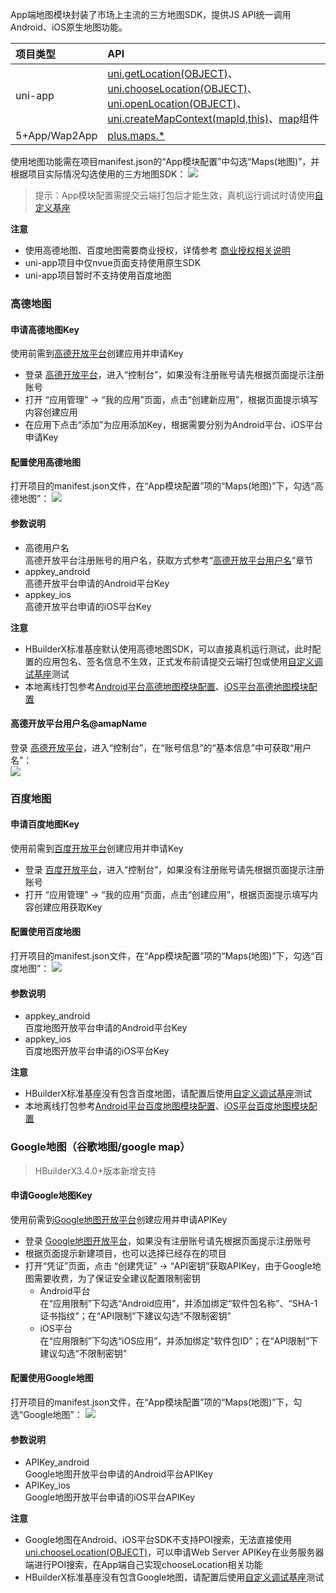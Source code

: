 App端地图模块封装了市场上主流的三方地图SDK，提供JS API统一调用Android、iOS原生地图功能。

|项目类型|API|
|:-|:-|
|uni-app|[uni.getLocation(OBJECT)](https://uniapp.dcloud.io/api/location/location?id=getlocation)、[uni.chooseLocation(OBJECT)](https://uniapp.dcloud.io/api/location/location?id=chooselocation)、[uni.openLocation(OBJECT)](https://uniapp.dcloud.io/api/location/open-location?id=openlocation)、[uni.createMapContext(mapId,this)](api/location/map?id=createmapcontext)、[map](component/map)组件|
|5+App/Wap2App|[plus.maps.*](https://www.html5plus.org/doc/zh_cn/maps.html)

使用地图功能需在项目manifest.json的“App模块配置”中勾选“Maps(地图)”，并根据项目实际情况勾选使用的三方地图SDK：
![](https://native-res.dcloud.net.cn/images/uniapp/maps/modules.png)

> 提示：App模块配置需提交云端打包后才能生效，真机运行调试时请使用[自定义基座](http://ask.dcloud.net.cn/article/35115)

**注意**  
- 使用高德地图、百度地图需要商业授权，详情参考 [商业授权相关说明](app-geolocation?id=business)  
- uni-app项目中仅nvue页面支持使用原生SDK
- uni-app项目暂时不支持使用百度地图


### 高德地图  

#### 申请高德地图Key  
使用前需到[高德开放平台](https://lbs.amap.com/)创建应用并申请Key
- 登录 [高德开放平台](https://lbs.amap.com/)，进入“控制台”，如果没有注册账号请先根据页面提示注册账号  
- 打开 “应用管理” -> “我的应用”页面，点击“创建新应用”，根据页面提示填写内容创建应用
- 在应用下点击“添加”为应用添加Key，根据需要分别为Android平台、iOS平台申请Key

#### 配置使用高德地图  
打开项目的manifest.json文件，在“App模块配置”项的“Maps(地图)”下，勾选“高德地图”：
![](https://native-res.dcloud.net.cn/images/uniapp/maps/amap.png)

#### 参数说明  
- 高德用户名  
高德开放平台注册账号的用户名，获取方式参考“[高德开放平台用户名](#amapname)”章节
- appkey_android  
高德开放平台申请的Android平台Key
- appkey_ios  
高德开放平台申请的iOS平台Key

**注意**
- HBuilderX标准基座默认使用高德地图SDK，可以直接真机运行测试，此时配置的应用包名、签名信息不生效，正式发布前请提交云端打包或使用[自定义调试基座](https://ask.dcloud.net.cn/article/35115)测试
- 本地离线打包参考[Android平台高德地图模块配置](https://nativesupport.dcloud.net.cn/AppDocs/usemodule/androidModuleConfig/map?id=%e9%ab%98%e5%be%b7%e5%9c%b0%e5%9b%be)、[iOS平台高德地图模块配置](https://nativesupport.dcloud.net.cn/AppDocs/usemodule/iOSModuleConfig/map?id=%e9%ab%98%e5%be%b7%e5%9c%b0%e5%9b%be)

#### 高德开放平台用户名@amapName  
登录 [高德开放平台](https://lbs.amap.com/)，进入“控制台”，在“账号信息”的“基本信息”中可获取“用户名”：  
![](https://native-res.dcloud.net.cn/images/uniapp/maps/amap_name.png)


### 百度地图  

#### 申请百度地图Key  
使用前需到[百度开放平台](https://lbsyun.baidu.com/)创建应用并申请Key
- 登录 [百度开放平台](https://lbsyun.baidu.com/)，进入“控制台”，如果没有注册账号请先根据页面提示注册账号  
- 打开 “应用管理” -> “我的应用”页面，点击“创建应用”，根据页面提示填写内容创建应用获取Key

#### 配置使用百度地图  
打开项目的manifest.json文件，在“App模块配置”项的“Maps(地图)”下，勾选“百度地图”：
![](https://native-res.dcloud.net.cn/images/uniapp/maps/bmap.png)

#### 参数说明  
- appkey_android  
百度地图开放平台申请的Android平台Key
- appkey_ios  
百度地图开放平台申请的iOS平台Key

**注意**
- HBuilderX标准基座没有包含百度地图，请配置后使用[自定义调试基座](https://ask.dcloud.net.cn/article/35115)测试
- 本地离线打包参考[Android平台百度地图模块配置](https://nativesupport.dcloud.net.cn/AppDocs/usemodule/androidModuleConfig/map?id=%e7%99%be%e5%ba%a6%e5%9c%b0%e5%9b%be)、[iOS平台百度地图模块配置](https://nativesupport.dcloud.net.cn/AppDocs/usemodule/iOSModuleConfig/map?id=%e7%99%be%e5%ba%a6%e5%9c%b0%e5%9b%be)


### Google地图（谷歌地图/google map）

> HBuilderX3.4.0+版本新增支持

#### 申请Google地图Key  
使用前需到[Google地图开放平台](https://console.cloud.google.com/google/maps-apis)创建应用并申请APIKey
- 登录 [Google地图开放平台](https://console.cloud.google.com/google/maps-apis)，如果没有注册账号请先根据页面提示注册账号  
- 根据页面提示新建项目，也可以选择已经存在的项目  
- 打开“凭证”页面，点击 “创建凭证” -> “API密钥”获取APIKey，由于Google地图需要收费，为了保证安全建议配置限制密钥
  + Android平台  
  在“应用限制”下勾选“Android应用”，并添加绑定“软件包名称”、“SHA-1证书指纹”；在“API限制”下建议勾选“不限制密钥”  
  + iOS平台  
  在“应用限制”下勾选“iOS应用”，并添加绑定“软件包ID”；在“API限制”下建议勾选“不限制密钥”  

#### 配置使用Google地图  
打开项目的manifest.json文件，在“App模块配置”项的“Maps(地图)”下，勾选“Google地图”：
![](https://native-res.dcloud.net.cn/images/uniapp/maps/gmap.png)

#### 参数说明  
- APIKey_android  
Google地图开放平台申请的Android平台APIKey
- APIKey_ios  
Google地图开放平台申请的iOS平台APIKey

**注意**
- Google地图在Android、iOS平台SDK不支持POI搜索，无法直接使用[uni.chooseLocation(OBJECT)](https://uniapp.dcloud.io/api/location/location?id=chooselocation)，可以申请Web Server APIKey在业务服务器端进行POI搜索，在App端自己实现chooseLocation相关功能
- HBuilderX标准基座没有包含Google地图，请配置后使用[自定义调试基座](https://ask.dcloud.net.cn/article/35115)测试
